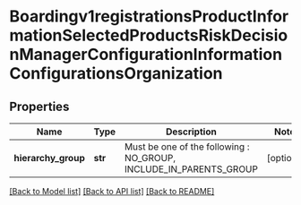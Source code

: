 # Boardingv1registrationsProductInformationSelectedProductsRiskDecisionManagerConfigurationInformationConfigurationsOrganization

## Properties
Name | Type | Description | Notes
------------ | ------------- | ------------- | -------------
**hierarchy_group** | **str** | Must be one of the following : NO_GROUP, INCLUDE_IN_PARENTS_GROUP  | [optional] 

[[Back to Model list]](../README.md#documentation-for-models) [[Back to API list]](../README.md#documentation-for-api-endpoints) [[Back to README]](../README.md)


